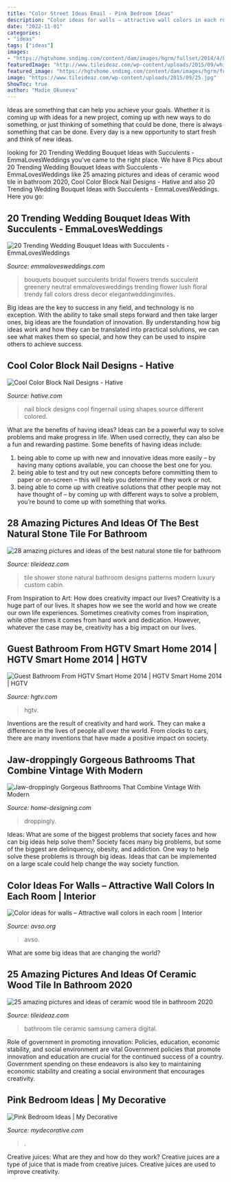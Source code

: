 ```yaml
---
title: "Color Street Ideas Email - Pink Bedroom Ideas"
description: "Color ideas for walls – attractive wall colors in each room"
date: "2022-11-01"
categories:
- "ideas"
tags: ["ideas"]
images:
- "https://hgtvhome.sndimg.com/content/dam/images/hgrm/fullset/2014/4/8/0/hgtv-01-sh14-guest-bathroom_v.jpg.rend.hgtvcom.616.822.suffix/1405444043301.jpeg"
featuredImage: "http://www.tileideaz.com/wp-content/uploads/2015/09/white-wall-paint-decoration-modern-luxury-shower-cabin-great-natural-stone-patterns-shower-tile-ideas-with-wall-mounted.jpg"
featured_image: "https://hgtvhome.sndimg.com/content/dam/images/hgrm/fullset/2014/4/8/0/hgtv-01-sh14-guest-bathroom_v.jpg.rend.hgtvcom.616.822.suffix/1405444043301.jpeg"
image: "https://www.tileideaz.com/wp-content/uploads/2015/09/25.jpg"
ShowToc: true
author: "Madie Okuneva"
---
```



Ideas are something that can help you achieve your goals. Whether it is coming up with ideas for a new project, coming up with new ways to do something, or just thinking of something that could be done, there is always something that can be done. Every day is a new opportunity to start fresh and think of new ideas.

	

		
looking for 20 Trending Wedding Bouquet Ideas with Succulents - EmmaLovesWeddings you've came to the right place. We have 8 Pics about 20 Trending Wedding Bouquet Ideas with Succulents - EmmaLovesWeddings like 25 amazing pictures and ideas of ceramic wood tile in bathroom 2020, Cool Color Block Nail Designs - Hative and also 20 Trending Wedding Bouquet Ideas with Succulents - EmmaLovesWeddings. Here you go:
		
    
## 20 Trending Wedding Bouquet Ideas With Succulents - EmmaLovesWeddings

<img loading=lazy src="http://emmalovesweddings.com/wp-content/uploads/2018/03/neutral-wedding-bouquets-ideas-with-succulents.jpg" onerror="this.onerror=null;this.src='https://tse1.mm.bing.net/th?id=OIP.-rPFEe5cWvEuXKOSwYQq7gHaKD&amp;pid=15.1';" alt="20 Trending Wedding Bouquet Ideas with Succulents - EmmaLovesWeddings">

_Source: emmalovesweddings.com_

>bouquets bouquet succulents bridal flowers trends succulent greenery neutral emmalovesweddings trending flower lush floral trendy fall colors dress decor elegantweddinginvites. 

	

Big ideas are the key to success in any field, and technology is no exception. With the ability to take small steps forward and then take larger ones, big ideas are the foundation of innovation. By understanding how big ideas work and how they can be translated into practical solutions, we can see what makes them so special, and how they can be used to inspire others to achieve success.

    
## Cool Color Block Nail Designs - Hative

<img loading=lazy src="https://hative.com/wp-content/uploads/2014/11/color-block-nail-designs/6-color-block-nail-designs.jpg" onerror="this.onerror=null;this.src='https://tse4.mm.bing.net/th?id=OIP.zCgub5iwRDbvFUFMhhvCMQHaLH&amp;pid=15.1';" alt="Cool Color Block Nail Designs - Hative">

_Source: hative.com_

>nail block designs cool fingernail using shapes source different colored. 

	

What are the benefits of having ideas?
Ideas can be a powerful way to solve problems and make progress in life. When used correctly, they can also be a fun and rewarding pastime. Some benefits of having ideas include: 
1) being able to come up with new and innovative ideas more easily – by having many options available, you can choose the best one for you. 
2) being able to test and try out new concepts before committing them to paper or on-screen – this will help you determine if they work or not. 
3) being able to come up with creative solutions that other people may not have thought of – by coming up with different ways to solve a problem, you’re bound to come up with something that works.

    
## 28 Amazing Pictures And Ideas Of The Best Natural Stone Tile For Bathroom

<img loading=lazy src="http://www.tileideaz.com/wp-content/uploads/2015/09/white-wall-paint-decoration-modern-luxury-shower-cabin-great-natural-stone-patterns-shower-tile-ideas-with-wall-mounted.jpg" onerror="this.onerror=null;this.src='https://tse3.mm.bing.net/th?id=OIP.XdPkGwbB2aSPf1T6V7SyAQHaJ4&amp;pid=15.1';" alt="28 amazing pictures and ideas of the best natural stone tile for bathroom">

_Source: tileideaz.com_

>tile shower stone natural bathroom designs patterns modern luxury custom cabin. 

	

From Inspiration to Art: How does creativity impact our lives?
Creativity is a huge part of our lives. It shapes how we see the world and how we create our own life experiences. Sometimes creativity comes from inspiration, while other times it comes from hard work and dedication. However, whatever the case may be, creativity has a big impact on our lives.

    
## Guest Bathroom From HGTV Smart Home 2014 | HGTV Smart Home 2014 | HGTV

<img loading=lazy src="https://hgtvhome.sndimg.com/content/dam/images/hgrm/fullset/2014/4/8/0/hgtv-01-sh14-guest-bathroom_v.jpg.rend.hgtvcom.616.822.suffix/1405444043301.jpeg" onerror="this.onerror=null;this.src='https://tse2.mm.bing.net/th?id=OIP.jasnOJ_fqfB4qs18czo1tAHaJ4&amp;pid=15.1';" alt="Guest Bathroom From HGTV Smart Home 2014 | HGTV Smart Home 2014 | HGTV">

_Source: hgtv.com_

>hgtv. 

	

Inventions are the result of creativity and hard work. They can make a difference in the lives of people all over the world. From clocks to cars, there are many inventions that have made a positive impact on society.

    
## Jaw-droppingly Gorgeous Bathrooms That Combine Vintage With Modern

<img loading=lazy src="http://cdn.home-designing.com/wp-content/uploads/2011/10/Vertical-Statement-Tiles-665x886.jpg" onerror="this.onerror=null;this.src='https://tse1.mm.bing.net/th?id=OIP.oesUlauIeM0IQmoIJBl4CgHaJ3&amp;pid=15.1';" alt="Jaw-droppingly Gorgeous Bathrooms That Combine Vintage With Modern">

_Source: home-designing.com_

>droppingly. 

	

Ideas: What are some of the biggest problems that society faces and how can big ideas help solve them?
Society faces many big problems, but some of the biggest are delinquency, obesity, and addiction. One way to help solve these problems is through big ideas. Ideas that can be implemented on a large scale could help change the way society function.

    
## Color Ideas For Walls – Attractive Wall Colors In Each Room | Interior

<img loading=lazy src="https://www.avso.org/wp-content/uploads/files/3/7/9/color-ideas-for-walls-attractive-wall-colors-in-each-room-22-379.jpg" onerror="this.onerror=null;this.src='https://tse4.mm.bing.net/th?id=OIP.VWyDBKIrQ1_JrhZ4UCDN1wHaJ4&amp;pid=15.1';" alt="Color ideas for walls – Attractive wall colors in each room | Interior">

_Source: avso.org_

>avso. 

	

What are some big ideas that are changing the world?

    
## 25 Amazing Pictures And Ideas Of Ceramic Wood Tile In Bathroom 2020

<img loading=lazy src="https://www.tileideaz.com/wp-content/uploads/2015/09/25.jpg" onerror="this.onerror=null;this.src='https://tse1.mm.bing.net/th?id=OIP.c396I290wz13IX4USJ9JVwHaLH&amp;pid=15.1';" alt="25 amazing pictures and ideas of ceramic wood tile in bathroom 2020">

_Source: tileideaz.com_

>bathroom tile ceramic samsung camera digital. 

	

Role of government in promoting innovation: Policies, education, economic stability, and social environment are vital
Government policies that promote innovation and education are crucial for the continued success of a country. Government spending on these endeavors is also key to maintaining economic stability and creating a social environment that encourages creativity.

    
## Pink Bedroom Ideas | My Decorative

<img loading=lazy src="https://mydecorative.com/wp-content/uploads/2013/09/pink-room-design-ideas-13al.jpg" onerror="this.onerror=null;this.src='https://tse1.mm.bing.net/th?id=OIP.OuV2qSn4RrdCtP6uLqUmFwHaKh&amp;pid=15.1';" alt="Pink Bedroom Ideas | My Decorative">

_Source: mydecorative.com_

>. 

	

Creative juices: What are they and how do they work?
Creative juices are a type of juice that is made from creative juices. Creative juices are used to improve creativity.

